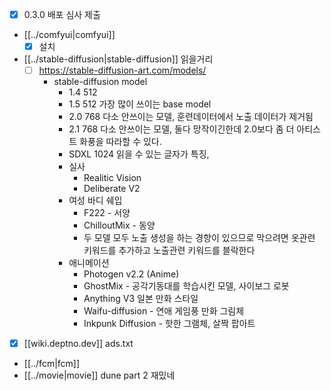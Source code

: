 - [X] 0.3.0 배포 심사 제출
- [[../comfyui|comfyui]]
  - [X] 설치
- [[../stable-diffusion|stable-diffusion]] 읽을거리
  - [ ] https://stable-diffusion-art.com/models/
    - stable-diffusion model
      - 1.4  512 
      - 1.5  512  가장 많이 쓰이는 base model
      - 2.0  768  다소 안쓰이는 모델, 훈련데이터에서 노출 데이터가 제거됨
      - 2.1  768  다소 안쓰이는 모델, 둘다 망작이긴한데 2.0보다 좀 더 아티스트 화풍을 따라할 수 있다.
      - SDXL 1024 읽을 수 있는 글자가 특징, 
      - 실사
        - Realitic Vision
        - Deliberate V2
      - 여성 바디 쉐입
        - F222 - 서양
        - ChilloutMix - 동양
        - 두 모델 모두 노출 생성을 하는 경향이 있으므로 막으려면 옷관련 키워드를 추가하고 노출관련 키워드를 블락한다
      - 애니메이션
        - Photogen v2.2 (Anime)
        - GhostMix - 공각기동대를 학습시킨 모델, 사이보그 로봇
        - Anything V3 일본 만화 스타일
        - Waifu-diffusion - 연애 게임풍 만화 그림체
        - Inkpunk Diffusion - 핫한 그램체, 살짝 팝아트
- [X] [[wiki.deptno.dev]] ads.txt
- [[../fcm|fcm]]
- [[../movie|movie]] dune part 2 재밌네
